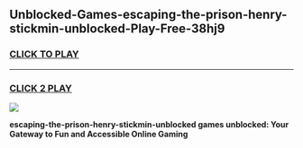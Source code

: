 
## Unblocked-Games-escaping-the-prison-henry-stickmin-unblocked-Play-Free-38hj9
<h3>
<a href="https://premium76.site?title=escaping-the-prison-henry-stickmin-unblocked&ref=17A">CLICK TO PLAY</a></h3>
<hr>

<h3>
<a href="https://premium76.site?title=escaping-the-prison-henry-stickmin-unblocked&ref=17A">CLICK 2 PLAY</a>
  
</h3>

<a href="https://premium76.site?title=escaping-the-prison-henry-stickmin-unblocked&ref=17A"><img src="https://clearcache.store/games.png"></a>


**escaping-the-prison-henry-stickmin-unblocked games unblocked: Your Gateway to Fun and Accessible Online Gaming**
